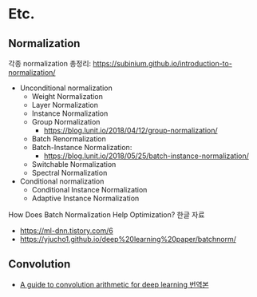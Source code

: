 # Etc.

## Normalization
각종 normalization 총정리: https://subinium.github.io/introduction-to-normalization/
* Unconditional normalization
  * Weight Normalization
  * Layer Normalization
  * Instance Normalization
  * Group Normalization
    * https://blog.lunit.io/2018/04/12/group-normalization/
  * Batch Renormalization
  * Batch-Instance Normalization: 
    * https://blog.lunit.io/2018/05/25/batch-instance-normalization/
  * Switchable Normalization
  * Spectral Normalization
* Conditional normalization
  * Conditional Instance Normalization
  * Adaptive Instance Normalization
  
How Does Batch Normalization Help Optimization? 한글 자료
* https://ml-dnn.tistory.com/6
* https://yjucho1.github.io/deep%20learning%20paper/batchnorm/

## Convolution
- [A guide to convolution arithmetic for deep learning 번역본](https://tensorflow.blog/a-guide-to-convolution-arithmetic-for-deep-learning/)
